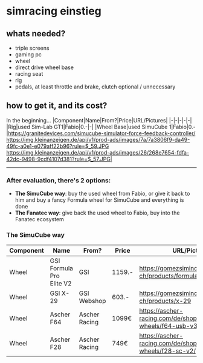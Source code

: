 # simracing einstieg

## whats needed?
- triple screens
- gaming pc
- wheel
- direct drive wheel base
- racing seat
- rig
- pedals, at least throttle and brake, clutch optional / unnecessary

## how to get it, and its cost?

In the beginning...
|Component|Name|From?|Price|URL/Pictures|
|-|-|-|-|-|
|Rig|used Sim-Lab GT1|Fabio|0.-|-|
|Wheel Base|used SimuCube 1|Fabio|0.-|https://granitedevices.com/simucube-simulator-force-feedback-controller/ <br/> https://img.kleinanzeigen.de/api/v1/prod-ads/images/7a/7a3806f9-da49-49fc-a0e1-e079aff22b96?rule=$_59.JPG <br/> https://img.kleinanzeigen.de/api/v1/prod-ads/images/26/268e7654-fdfa-42dc-9498-9cdf4107d381?rule=$_57.JPG|

---

### After evaluation, there's 2 options:
- **The SimuCube way**: buy the used wheel from Fabio, or give it back to him and buy a fancy Formula wheel for SimuCube and everything is done
- **The Fanatec way**: give back the used wheel to Fabio, buy into the Fanatec ecosystem

### The SimuCube way
|Component|Name|From?|Price|URL/Pictures|
|-|-|-|-|-|
|Wheel|GSI Formula Pro Elite V2|GSI|1159.-|https://gomezsimindustries.com/en-ch/products/formula-pro-elite-v2|
|Wheel|GSI X-29|GSI Webshop|603.-|https://gomezsimindustries.com/en-ch/products/x-29|
|Wheel|Ascher F64|Ascher Racing|1099€|https://ascher-racing.com/de/shop/steering-wheels/f64-usb-v3/|
|Wheel|Ascher F28|Ascher Racing|749€|https://ascher-racing.com/de/shop/steering-wheels/f28-sc-v2/|
